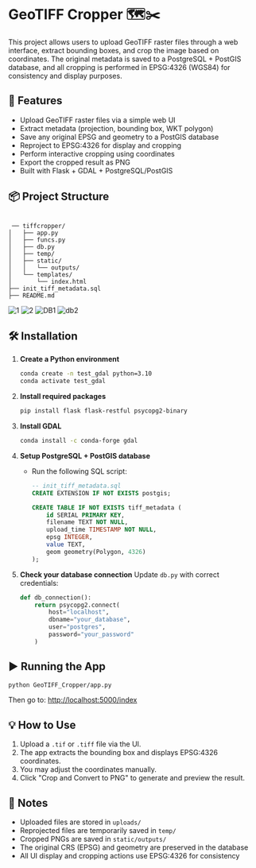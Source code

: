 # GeoTIFF Cropper 🗺️✂️

This project allows users to upload GeoTIFF raster files through a web interface, extract bounding boxes, and crop the image based on coordinates. The original metadata is saved to a PostgreSQL + PostGIS database, and all cropping is performed in EPSG:4326 (WGS84) for consistency and display purposes.

## 🚀 Features

- Upload GeoTIFF raster files via a simple web UI
- Extract metadata (projection, bounding box, WKT polygon)
- Save any original EPSG and geometry to a PostGIS database
- Reproject to EPSG:4326 for display and cropping
- Perform interactive cropping using coordinates
- Export the cropped result as PNG
- Built with Flask + GDAL + PostgreSQL/PostGIS

## 📦 Project Structure

```

 ── tiffcropper/
│   ├── app.py
│   ├── funcs.py
│   ├── db.py
│   ├── temp/
│   ├── static/
│   │   └── outputs/
│   └── templates/
│       └── index.html
├── init_tiff_metadata.sql
├── README.md
```
![1](https://github.com/user-attachments/assets/d625bfd5-a8d8-4daa-b6ce-f78b10feb50c)
![2](https://github.com/user-attachments/assets/f9d45076-3e82-4e17-b5e0-53ee126e7601)
![DB1](https://github.com/user-attachments/assets/092aaf1d-d38a-4adf-88d0-69731f08f9af)
![db2](https://github.com/user-attachments/assets/2610ceff-02c7-464e-af18-305c37dca6d8)




## 🛠️ Installation

1. **Create a Python environment**
   ```bash
   conda create -n test_gdal python=3.10
   conda activate test_gdal
   ```

2. **Install required packages**
   ```bash
   pip install flask flask-restful psycopg2-binary
   ```

3. **Install GDAL**
   ```bash
   conda install -c conda-forge gdal
   ```

4. **Setup PostgreSQL + PostGIS database**
   - Run the following SQL script:
     ```sql
     -- init_tiff_metadata.sql
     CREATE EXTENSION IF NOT EXISTS postgis;

     CREATE TABLE IF NOT EXISTS tiff_metadata (
         id SERIAL PRIMARY KEY,
         filename TEXT NOT NULL,
         upload_time TIMESTAMP NOT NULL,
         epsg INTEGER,
         value TEXT,
         geom geometry(Polygon, 4326)
     );
     ```

5. **Check your database connection**
   Update `db.py` with correct credentials:
   ```python
   def db_connection():
       return psycopg2.connect(
           host="localhost",
           dbname="your_database",
           user="postgres",
           password="your_password"
       )
   ```

## ▶️ Running the App

```bash
python GeoTIFF_Cropper/app.py
```

Then go to: [http://localhost:5000/index](http://localhost:5000/index)

## 💡 How to Use

1. Upload a `.tif` or `.tiff` file via the UI.
2. The app extracts the bounding box and displays EPSG:4326 coordinates.
3. You may adjust the coordinates manually.
4. Click "Crop and Convert to PNG" to generate and preview the result.

## 📂 Notes

- Uploaded files are stored in `uploads/`
- Reprojected files are temporarily saved in `temp/`
- Cropped PNGs are saved in `static/outputs/`
- The original CRS (EPSG) and geometry are preserved in the database
- All UI display and cropping actions use EPSG:4326 for consistency
